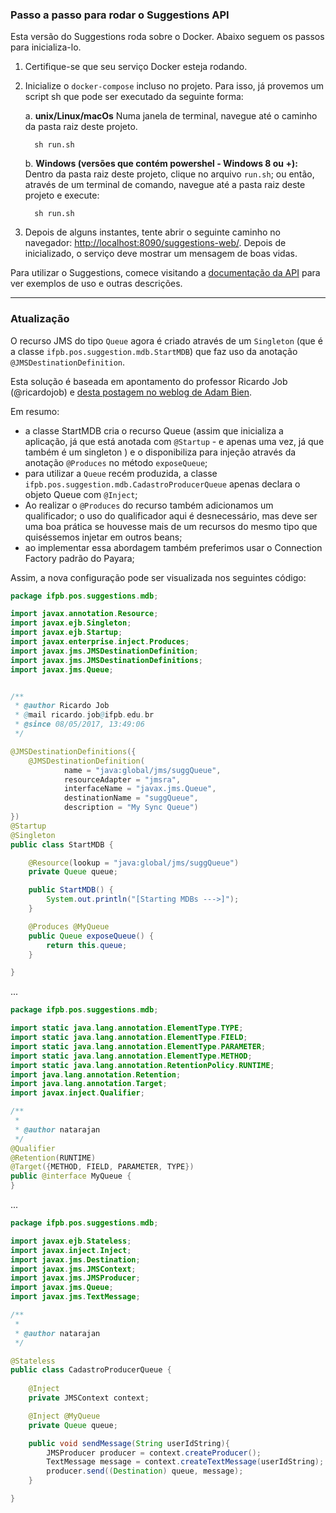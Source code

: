 ### Passo a passo para rodar o Suggestions API

Esta versão do Suggestions roda sobre o Docker. Abaixo seguem os passos para inicializa-lo.


1. Certifique-se que seu serviço Docker esteja rodando.

2. Inicialize o `docker-compose` incluso no projeto. Para isso, já provemos um script sh que pode ser executado da seguinte forma:

    a. **unix/Linux/macOs**
      Numa janela de terminal, navegue até o caminho da pasta raiz deste projeto.

    ```
      sh run.sh
    ```

    b. **Windows (versões que contém powershel - Windows 8 ou +):**
      Dentro da pasta raiz deste projeto, clique no arquivo `run.sh`; ou então, através de um terminal de comando, navegue até a pasta raiz deste projeto e execute:

    ```
      sh run.sh
    ```

3. Depois de alguns instantes, tente abrir o seguinte caminho no navegador: [http://localhost:8090/suggestions-web/](http://localhost:8090/suggestions-web/). Depois de inicializado, o serviço deve mostrar um mensagem de boas vidas.


Para utilizar o Suggestions, comece visitando a [documentação da API](https://natarajanrodrigues.gitbooks.io/suggestions-api/content/) para ver exemplos de uso e outras descrições.


<hr></hr>

### Atualização

O recurso JMS do tipo `Queue` agora é criado através de um `Singleton` (que é a classe `ifpb.pos.suggestion.mdb.StartMDB`) que faz uso da anotação `@JMSDestinationDefinition`.

Esta solução é baseada em apontamento do professor Ricardo Job (@ricardojob) e [desta postagem no weblog de Adam Bien](http://www.adam-bien.com/roller/abien/entry/auto_creating_jms_destinations_with).

Em resumo:
- a classe StartMDB cria o recurso Queue (assim que inicializa a aplicação, já que está anotada com `@Startup` - e apenas uma vez, já que também é um singleton ) e o disponibiliza para injeção através da anotação `@Produces` no método `exposeQueue`;
- para utilizar a `Queue` recém produzida, a classe `ifpb.pos.suggestion.mdb.CadastroProducerQueue` apenas declara o objeto Queue com `@Inject`;
- Ao realizar o `@Produces` do recurso também adicionamos um qualificador; o uso do qualificador aqui é desnecessário, mas deve ser uma boa prática se houvesse mais de um recursos do mesmo tipo que quiséssemos injetar em outros beans;
- ao implementar essa abordagem também preferimos usar o Connection Factory padrão do Payara;

Assim, a nova configuração pode ser visualizada nos seguintes código:
```Java
package ifpb.pos.suggestions.mdb;

import javax.annotation.Resource;
import javax.ejb.Singleton;
import javax.ejb.Startup;
import javax.enterprise.inject.Produces;
import javax.jms.JMSDestinationDefinition;
import javax.jms.JMSDestinationDefinitions;
import javax.jms.Queue;


/**
 * @author Ricardo Job
 * @mail ricardo.job@ifpb.edu.br
 * @since 08/05/2017, 13:49:06
 */

@JMSDestinationDefinitions({
    @JMSDestinationDefinition(
            name = "java:global/jms/suggQueue",
            resourceAdapter = "jmsra",
            interfaceName = "javax.jms.Queue",
            destinationName = "suggQueue",
            description = "My Sync Queue")
})
@Startup
@Singleton
public class StartMDB {    

    @Resource(lookup = "java:global/jms/suggQueue")
    private Queue queue;

    public StartMDB() {
        System.out.println("[Starting MDBs --->]");
    }

    @Produces @MyQueue
    public Queue exposeQueue() {
        return this.queue;
    }

}
```
...

```Java
package ifpb.pos.suggestions.mdb;

import static java.lang.annotation.ElementType.TYPE;
import static java.lang.annotation.ElementType.FIELD;
import static java.lang.annotation.ElementType.PARAMETER;
import static java.lang.annotation.ElementType.METHOD;
import static java.lang.annotation.RetentionPolicy.RUNTIME;
import java.lang.annotation.Retention;
import java.lang.annotation.Target;
import javax.inject.Qualifier;

/**
 *
 * @author natarajan
 */
@Qualifier
@Retention(RUNTIME)
@Target({METHOD, FIELD, PARAMETER, TYPE})
public @interface MyQueue {
}

```

...

```Java
package ifpb.pos.suggestions.mdb;

import javax.ejb.Stateless;
import javax.inject.Inject;
import javax.jms.Destination;
import javax.jms.JMSContext;
import javax.jms.JMSProducer;
import javax.jms.Queue;
import javax.jms.TextMessage;

/**
 *
 * @author natarajan
 */

@Stateless
public class CadastroProducerQueue {
        
    @Inject
    private JMSContext context;

    @Inject @MyQueue
    private Queue queue;

    public void sendMessage(String userIdString){
        JMSProducer producer = context.createProducer();
        TextMessage message = context.createTextMessage(userIdString);
        producer.send((Destination) queue, message);
    }

}

```
